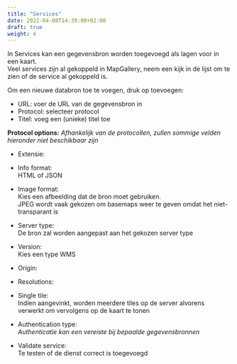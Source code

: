 ```yaml
---
title: "Services"
date: 2022-04-08T14:39:00+02:00
draft: true
weight: 4
---
```

In Services kan een gegevensbron worden toegevoegd als lagen voor in een kaart.   
Veel services zijn al gekoppeld in MapGallery, neem een kijk in de lijst om te zien of de service al gekoppeld is.

Om een nieuwe databron toe te voegen, druk op toevoegen:
- URL: voer de URL van de gegevensbron in
- Protocol: selecteer protocol
- Titel: voeg een (unieke) titel toe

**Protocol options:** *Afhankelijk van de protocollen, zullen sommige velden hieronder niet beschikbaar zijn*
- Extensie:   


- Info format:   
HTML of JSON

- Image format:   
Kies een afbeelding dat de bron moet gebruiken.  
JPEG wordt vaak gekozen om basemaps weer te geven omdat het niet-transparant is

- Server type:  
De bron zal worden aangepast aan het gekozen server type

- Version:   
Kies een type WMS

- Origin:   


- Resolutions:   


- Single tile:  
Indien aangevinkt, worden meerdere tiles op de server alvorens verwerkt om vervolgens op de kaart te tonen

- Authentication type:   
*Authenticatie kan een vereiste bij bepaalde gegevensbronnen*

- Validate service:  
Te testen of de dienst correct is toegevoegd